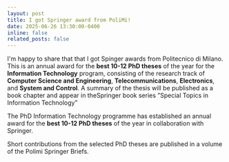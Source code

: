 ```yaml
---
layout: post
title: I got Springer award from PoliMi!
date: 2025-06-26 13:30:00-0400
inline: false
related_posts: false
---
```


I'm happy to share that that I got Spinger awards from Politecnico di Milano. 
This is an annual award for the **best 10-12 PhD theses** of the year for the **Information Technology** program, consisting of the research track of **Computer Science and Engineering**, **Telecommunications**, **Electronics**, and **System and Control**. A summary of the thesis will be published as a book chapter and appear in theSpringer book series ”Special Topics in Information Technology”


The PhD Information Technology programme has established an annual award for the **best 10-12 PhD theses** of the year in collaboration with Springer.

Short contributions from the selected PhD theses are published in a volume of the Polimi Springer Briefs.
